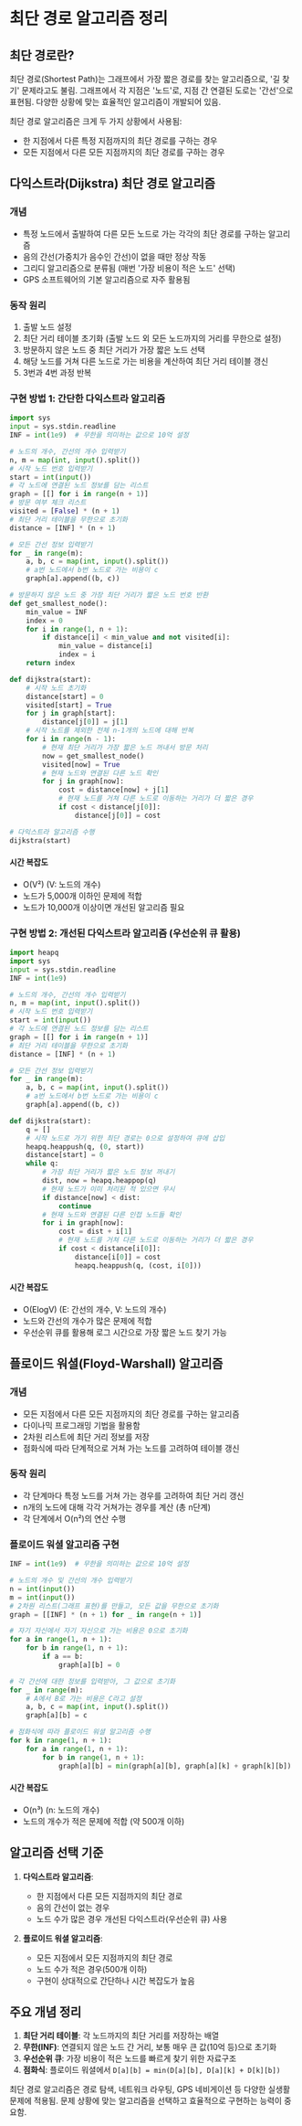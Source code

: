 # 최단 경로 알고리즘 정리

## 최단 경로란?
최단 경로(Shortest Path)는 그래프에서 가장 짧은 경로를 찾는 알고리즘으로, '길 찾기' 문제라고도 불림. 그래프에서 각 지점은 '노드'로, 지점 간 연결된 도로는 '간선'으로 표현됨. 다양한 상황에 맞는 효율적인 알고리즘이 개발되어 있음.

최단 경로 알고리즘은 크게 두 가지 상황에서 사용됨:
- 한 지점에서 다른 특정 지점까지의 최단 경로를 구하는 경우
- 모든 지점에서 다른 모든 지점까지의 최단 경로를 구하는 경우

## 다익스트라(Dijkstra) 최단 경로 알고리즘

### 개념
- 특정 노드에서 출발하여 다른 모든 노드로 가는 각각의 최단 경로를 구하는 알고리즘
- 음의 간선(가중치가 음수인 간선)이 없을 때만 정상 작동
- 그리디 알고리즘으로 분류됨 (매번 '가장 비용이 적은 노드' 선택)
- GPS 소프트웨어의 기본 알고리즘으로 자주 활용됨

### 동작 원리
1. 출발 노드 설정
2. 최단 거리 테이블 초기화 (출발 노드 외 모든 노드까지의 거리를 무한으로 설정)
3. 방문하지 않은 노드 중 최단 거리가 가장 짧은 노드 선택
4. 해당 노드를 거쳐 다른 노드로 가는 비용을 계산하여 최단 거리 테이블 갱신
5. 3번과 4번 과정 반복

### 구현 방법 1: 간단한 다익스트라 알고리즘
```python
import sys
input = sys.stdin.readline
INF = int(1e9)  # 무한을 의미하는 값으로 10억 설정

# 노드의 개수, 간선의 개수 입력받기
n, m = map(int, input().split())
# 시작 노드 번호 입력받기
start = int(input())
# 각 노드에 연결된 노드 정보를 담는 리스트
graph = [[] for i in range(n + 1)]
# 방문 여부 체크 리스트
visited = [False] * (n + 1)
# 최단 거리 테이블을 무한으로 초기화
distance = [INF] * (n + 1)

# 모든 간선 정보 입력받기
for _ in range(m):
    a, b, c = map(int, input().split())
    # a번 노드에서 b번 노드로 가는 비용이 c
    graph[a].append((b, c))

# 방문하지 않은 노드 중 가장 최단 거리가 짧은 노드 번호 반환
def get_smallest_node():
    min_value = INF
    index = 0
    for i in range(1, n + 1):
        if distance[i] < min_value and not visited[i]:
            min_value = distance[i]
            index = i
    return index

def dijkstra(start):
    # 시작 노드 초기화
    distance[start] = 0
    visited[start] = True
    for j in graph[start]:
        distance[j[0]] = j[1]
    # 시작 노드를 제외한 전체 n-1개의 노드에 대해 반복
    for i in range(n - 1):
        # 현재 최단 거리가 가장 짧은 노드 꺼내서 방문 처리
        now = get_smallest_node()
        visited[now] = True
        # 현재 노드와 연결된 다른 노드 확인
        for j in graph[now]:
            cost = distance[now] + j[1]
            # 현재 노드를 거쳐 다른 노드로 이동하는 거리가 더 짧은 경우
            if cost < distance[j[0]]:
                distance[j[0]] = cost

# 다익스트라 알고리즘 수행
dijkstra(start)
```

#### 시간 복잡도
- O(V²) (V: 노드의 개수)
- 노드가 5,000개 이하인 문제에 적합
- 노드가 10,000개 이상이면 개선된 알고리즘 필요

### 구현 방법 2: 개선된 다익스트라 알고리즘 (우선순위 큐 활용)
```python
import heapq
import sys
input = sys.stdin.readline
INF = int(1e9)

# 노드의 개수, 간선의 개수 입력받기
n, m = map(int, input().split())
# 시작 노드 번호 입력받기
start = int(input())
# 각 노드에 연결된 노드 정보를 담는 리스트
graph = [[] for i in range(n + 1)]
# 최단 거리 테이블을 무한으로 초기화
distance = [INF] * (n + 1)

# 모든 간선 정보 입력받기
for _ in range(m):
    a, b, c = map(int, input().split())
    # a번 노드에서 b번 노드로 가는 비용이 c
    graph[a].append((b, c))

def dijkstra(start):
    q = []
    # 시작 노드로 가기 위한 최단 경로는 0으로 설정하여 큐에 삽입
    heapq.heappush(q, (0, start))
    distance[start] = 0
    while q:
        # 가장 최단 거리가 짧은 노드 정보 꺼내기
        dist, now = heapq.heappop(q)
        # 현재 노드가 이미 처리된 적 있으면 무시
        if distance[now] < dist:
            continue
        # 현재 노드와 연결된 다른 인접 노드들 확인
        for i in graph[now]:
            cost = dist + i[1]
            # 현재 노드를 거쳐 다른 노드로 이동하는 거리가 더 짧은 경우
            if cost < distance[i[0]]:
                distance[i[0]] = cost
                heapq.heappush(q, (cost, i[0]))
```

#### 시간 복잡도
- O(ElogV) (E: 간선의 개수, V: 노드의 개수)
- 노드와 간선의 개수가 많은 문제에 적합
- 우선순위 큐를 활용해 로그 시간으로 가장 짧은 노드 찾기 가능

## 플로이드 워셜(Floyd-Warshall) 알고리즘

### 개념
- 모든 지점에서 다른 모든 지점까지의 최단 경로를 구하는 알고리즘
- 다이나믹 프로그래밍 기법을 활용함
- 2차원 리스트에 최단 거리 정보를 저장
- 점화식에 따라 단계적으로 거쳐 가는 노드를 고려하여 테이블 갱신

### 동작 원리
- 각 단계마다 특정 노드를 거쳐 가는 경우를 고려하여 최단 거리 갱신
- n개의 노드에 대해 각각 거쳐가는 경우를 계산 (총 n단계)
- 각 단계에서 O(n²)의 연산 수행

### 플로이드 워셜 알고리즘 구현
```python
INF = int(1e9)  # 무한을 의미하는 값으로 10억 설정

# 노드의 개수 및 간선의 개수 입력받기
n = int(input())
m = int(input())
# 2차원 리스트(그래프 표현)를 만들고, 모든 값을 무한으로 초기화
graph = [[INF] * (n + 1) for _ in range(n + 1)]

# 자기 자신에서 자기 자신으로 가는 비용은 0으로 초기화
for a in range(1, n + 1):
    for b in range(1, n + 1):
        if a == b:
            graph[a][b] = 0

# 각 간선에 대한 정보를 입력받아, 그 값으로 초기화
for _ in range(m):
    # A에서 B로 가는 비용은 C라고 설정
    a, b, c = map(int, input().split())
    graph[a][b] = c

# 점화식에 따라 플로이드 워셜 알고리즘 수행
for k in range(1, n + 1):
    for a in range(1, n + 1):
        for b in range(1, n + 1):
            graph[a][b] = min(graph[a][b], graph[a][k] + graph[k][b])
```

#### 시간 복잡도
- O(n³) (n: 노드의 개수)
- 노드의 개수가 적은 문제에 적합 (약 500개 이하)

## 알고리즘 선택 기준
1. **다익스트라 알고리즘**: 
   - 한 지점에서 다른 모든 지점까지의 최단 경로
   - 음의 간선이 없는 경우
   - 노드 수가 많은 경우 개선된 다익스트라(우선순위 큐) 사용

2. **플로이드 워셜 알고리즘**:
   - 모든 지점에서 모든 지점까지의 최단 경로
   - 노드 수가 적은 경우(500개 이하)
   - 구현이 상대적으로 간단하나 시간 복잡도가 높음

## 주요 개념 정리

1. **최단 거리 테이블**: 각 노드까지의 최단 거리를 저장하는 배열
2. **무한(INF)**: 연결되지 않은 노드 간 거리, 보통 매우 큰 값(10억 등)으로 초기화
3. **우선순위 큐**: 가장 비용이 적은 노드를 빠르게 찾기 위한 자료구조
4. **점화식**: 플로이드 워셜에서 `D[a][b] = min(D[a][b], D[a][k] + D[k][b])`

최단 경로 알고리즘은 경로 탐색, 네트워크 라우팅, GPS 네비게이션 등 다양한 실생활 문제에 적용됨. 문제 상황에 맞는 알고리즘을 선택하고 효율적으로 구현하는 능력이 중요함.